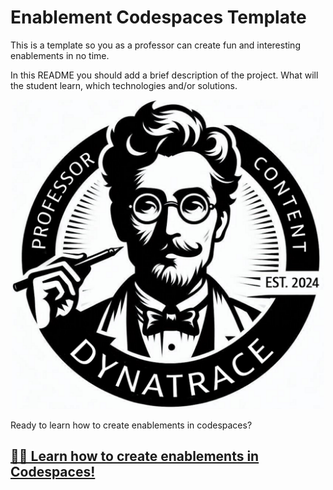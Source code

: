 # Enablement Codespaces Template 

This is a template so you as a professor can create fun and interesting enablements in no time.

In this README you should add a brief description of the project. What will the student learn, which technologies and/or solutions. 

<p align="center">
<img src="docs/img/dt_professors.png" alt="Alt text" width="500"/>
</p>

Ready to learn how to create enablements in codespaces? 
## [👨‍🏫 Learn how to create enablements in Codespaces!](https://dynatrace-wwse.github.io/enablement-codespace-template)

